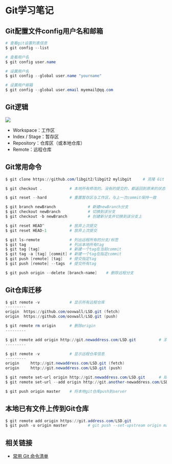 # Git学习笔记
## Git配置文件config用户名和邮箱
```powershell
# 查看git设置列表信息
$ git config --list

# 查看用户名
$ git config user.name

# 设置用户名
$ git config --global user.name "yourname"

# 设置用户邮箱
$ git config --global user.email myemail@qq.com
```

## Git逻辑
![](http://www.ruanyifeng.com/blogimg/asset/2015/bg2015120901.png)
- Workspace：工作区
- Index / Stage：暂存区
- Repository：仓库区（或本地仓库）
- Remote：远程仓库

## Git常用命令
```powershell
$ git clone https://github.com/libgit2/libgit2 mylibgit     # 克隆 Git 的可链接库 libgit2，变更名字为：mylibgit

$ git checkout .            # 本地所有修改的。没有的提交的，都返回到原来的状态

$ git reset --hard          # 重置暂存区与工作区，与上一次commit保持一致

$ git branch newBranch              # 新建newBranch分支
$ git checkout newBranch            # 切换到该分支
$ git checkout -b newBranch         # 创建新分支并切换到该分支上

$ git reset HEAD^           # 放弃上次提交
$ git reset HEAD~1          # 放弃上次提交

$ git ls-remote             # 列出远程所有的分支/标签
$ git tag                   # 列出本地所有tag
$ git tag [tag]             # 新建一个tag在当前commit
$ git tag -a [tag] [commit] # 新建一个tag在指定commit
$ git push [remote] [tag]   # 提交指定tag
$ git push [remote] --tags  # 提交所有tag

$ git push origin --delete [branch-name]    # 删除远程分支
```

## Git仓库迁移
```powershell
$ git remote -v             # 显示所有远程仓库
---------
origin  https://github.com/oovwall/LSD.git (fetch)
origin  https://github.com/oovwall/LSD.git (push)

$ git remote rm origin      # 删除origin
---------

$ git remote add origin http://git.newaddress.com/LSD.git          # 添加新的origin
---------

$ git remote -v             # 显示远程仓库信息
---------
origin     http://git.newaddress.com/LSD.git (fetch)
origin     http://git.newaddress.com/LSD.git (push)

$ git remote set-url origin http://git.newaddress.com/LSD.git      # 指向新的地址
$ git remote set-url --add origin http://git.another-newaddress.com/LSD.git  # 加入另一个远程PUSH地址

$ git push origin master    # 将本地git仓库push到server

```

## 本地已有文件上传到Git仓库
```powershell
$ git remote add origin https://git.address.com/LSD.git
$ git push -u origin master         # git push --set-upstream origin master
```

## 相关链接
- [常用 Git 命令清单](http://www.ruanyifeng.com/blog/2015/12/git-cheat-sheet.html)
